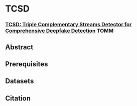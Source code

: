 # TCSD

### [TCSD: Triple Complementary Streams Detector for Comprehensive Deepfake Detection](https://web.archive.org/web/20220823080045id_/https://dl.acm.org/doi/pdf/10.1145/3558004) TOMM

## Abstract

## Prerequisites

## Datasets

## Citation

